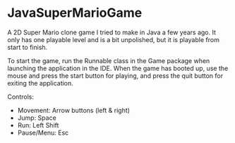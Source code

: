 # JavaSuperMarioGame

A 2D Super Mario clone game I tried to make in Java a few years ago. It only has one playable level and is a bit unpolished, but it is playable from start to finish.

To start the game, run the Runnable class in the Game package when launching the application in the IDE. When the game has booted up, use the mouse and press the start button for playing, and press the quit button for exiting the application.

Controls:
  - Movement: Arrow buttons (left & right)
  - Jump: Space
  - Run: Left Shift
  - Pause/Menu: Esc
